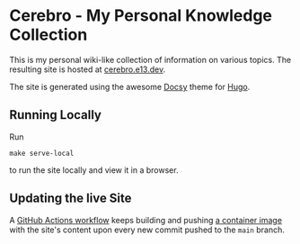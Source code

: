 # Cerebro - My Personal Knowledge Collection

This is my personal wiki-like collection of information on various topics. The resulting site is hosted at [cerebro.e13.dev](https://cerebro.e13.dev).

The site is generated using the awesome [Docsy](https://www.docsy.dev/) theme for [Hugo](https://gohugo.io/).

## Running Locally

Run

```
make serve-local
```

to run the site locally and view it in a browser.

## Updating the live Site

A [GitHub Actions workflow](./.github/workflows/build-image.yml) keeps building and pushing [a container image](https://github.com/makkes/cerebro/pkgs/container/cerebro) with the site's content upon every new commit pushed to the `main` branch.